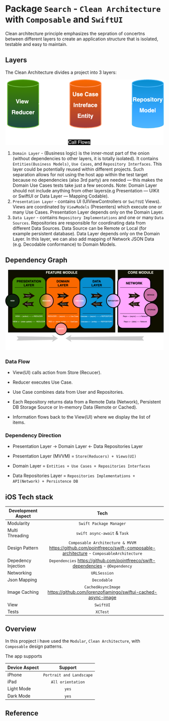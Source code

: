 
# Package `Search` - `Clean Architecture` with `Composable` and `SwiftUI`

Clean architecture principle emphasizes the sepration of concertns between different layers to create an application structure that is isolated, testable and easy to maintain.

## Layers
The Clean Architecture divides a project into 3 layers:

![cleanarchitecture](Screenshots/cleanarchitecture.png)

1. `Domain Layer` - (Business logic) is the inner-most part of the onion (without dependencies to other layers, it is totally isolated). It contains `Entities(Business Models)`, `Use Cases`, and `Repository Interfaces`. This layer could be potentially reused within different projects. Such separation allows for not using the host app within the test target because no dependencies (also 3rd party) are needed — this makes the Domain Use Cases tests take just a few seconds. Note: Domain Layer should not include anything from other layers(e.g Presentation — UIKit or SwiftUI or Data Layer — Mapping Codable).
2. `Presentation Layer` - contains UI (UIViewControllers or `SwiftUI` Views). Views are coordinated by `ViewModels` (Presenters) which execute one or many Use Cases. Presentation Layer depends only on the Domain Layer.
3. `Data Layer` - contains `Repository Implementations` and one or many `Data Sources`. Repositories are responsible for coordinating data from different Data Sources. Data Source can be Remote or Local (for example persistent database). Data Layer depends only on the Domain Layer. In this layer, we can also add mapping of Network JSON Data (e.g. Decodable conformance) to Domain Models.

## Dependency Graph

![graph](Screenshots/cleanarchitecture2.png)

### Data Flow
 - View(UI) calls action from Store (Recucer).

 - Reducer executes Use Case.

 - Use Case combines data from User and Repositories.

 - Each Repository returns data from a Remote Data (Network), Persistent DB Storage Source or In-memory Data (Remote or Cached).

 - Information flows back to the View(UI) where we display the list of items.

### Dependency Direction
 - Presentation Layer -> Domain Layer <- Data Repositories Layer

 - Presentation Layer (MVVM) = `Store(Reducers) + Views(UI)`

 - Domain Layer = `Entities + Use Cases + Repositories Interfaces`

 - Data Repositories Layer = `Repositories Implementations + API(Network) + Persistence DB`

##  iOS Tech stack


| Development Aspect | Tech |
| ------------- |:-------------:|
| Modularity      | `Swift Package Manager`       |
| Multi Threading      |`swift async-await` & `Task`      |
| Design Pattern      | `Composable Architecture & MVVM`  https://github.com/pointfreeco/swift-composable-architecture - `ComposableArchitecture`    |
| Depedency Injection      | `Dependencies` https://github.com/pointfreeco/swift-dependencies - `@Dependency`    |
| Networking      | `URLSession`   |
| Json Mapping | `Decodable` |
| Image Caching | `CachedAsyncImage` https://github.com/lorenzofiamingo/swiftui-cached-async-image  |
| View | `SwiftUI` |
| Tests | `XCTest` |

## Overview

In this propject i have used the `Modular`, `Clean Architecture`, with `Composable` design patterns. 

The app supports 

| Device Aspect | Support |
| ------------- |:-------------:|
| iPhone      | `Portrait and Landscape`       |
| iPad      |`All orientation` |
| Light Mode      | `yes`   |
| Dark Mode      | `yes`    |


## Reference


